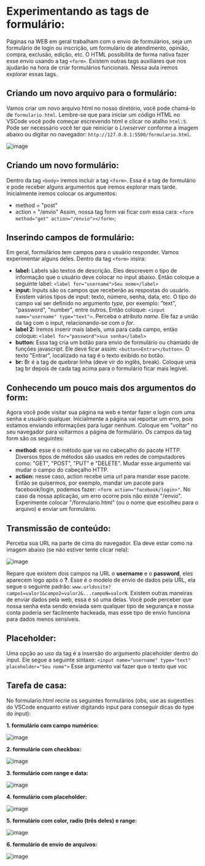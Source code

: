 # Experimentando as tags de formulário:

Páginas na WEB em geral trabalham com o envio de formulários, seja um formulário de login ou inscrição, um formulário de atendimento, opinião, compra, exclusão, edição, etc. O HTML possibilita de forma nativa fazer esse envio usando a tag `<form>`. Existem outras tags auxiliares que nos ajudarão na hora de criar formulários funcionais. Nessa aula iremos explorar essas tags.

## Criando um novo arquivo para o formulário:

Vamos criar um novo arquivo html no nosso diretório, você pode chamá-lo de `formulario.html`. Lembre-se que para iniciar um código HTML no VSCode você pode começar escrevendo html e clicar no atalho `html:5`. Pode ser necessário você ter que reiniciar o _Liveserver_ conforme a imagem abaixo ou digitar no navegador: `http://127.0.0.1:5500/formulario.html`.

![image](https://github.com/Johnvasc/GTi_Capacitacao/assets/39773960/3ddcd078-19ba-4223-b6f3-1f3797a9bc7f)

## Criando um novo formulário:

Dentro da tag `<body>` iremos incluir a tag `<form>`. Essa é a tag de formulário e pode receber alguns argumentos que iremos explorar mais tarde. Inicialmente iremos colocar os argumentos:
+ method = "post"
+ action = "/envio"
Assim, nossa tag form vai ficar com essa cara: `<form method="get" action="/envio"></form>`;

## Inserindo campos de formulário:

Em geral, formulários tem campos para o usuário responder. Vamos experimentar alguns deles. Dentro da tag `<form>` insira:
+ **label:** Labels são textos de descrição. Eles descrevem o tipo de informação que o usuário deve colocar no input abaixo. Então coloque a seguinte label: `<label for="username">Seu nome</label>`
+ **input:** Inputs são os campos que receberão as respostas do usuário. Existem vários tipos de input: texto, número, senha, data, etc. O tipo do campo vai ser definido no argumento _type_, por exemplo: "text", "password", "number", entre outros. Então coloque: `<input name="username" type="text">`. Perceba o atributo _name_. Ele faz a união da tag com o input, relacionando-se com o _for_.
+ **label 2:** Iremos inserir mais labels, uma para cada campo, então coloque: `<label for="password">sua senha</label>`
+ **button:** Essa tag cria um botão para envio de formulário ou chamado de funções javascript. Ele deve ficar assim: `<button>Entrar</button>`. O texto "Entrar", localizado na tag é o texto exibido no botão.
+ **br:** Br é a tag de quebrar linha (deve vir do inglês, break). Coloque uma tag br depois de cada tag acima para o formulário ficar mais legível.

## Conhecendo um pouco mais dos argumentos do form:

Agora você pode visitar sua página na web e tentar fazer o login com uma senha e usuário qualquer. Inicialmente a página vai reportar um erro, pois estamos enviando informações para lugar nenhum. Coloque em "voltar" no seu navegador para voltarmos a página de formulário. Os campos da tag form são os seguintes:
+ **method:** esse é o método que vai no cabeçalho do pacote HTTP. Diversos tipos de métodos são usados em redes de computadores como: "GET", "POST", "PUT" e "DELETE". Mudar esse argumento vai mudar o campo do cabeçalho HTTP.
+ **action:** nesse caso, action recebe uma url para mandar esse pacote. Então se quisermos, por exemplo, mandar um pacote para facebook/login, podemos fazer: `<form action="facebook/login>"`. No caso da nossa aplicação, um erro ocorre pois não existe "/envio". Experimente colocar "/formulario.html" (ou o nome que escolheu para o arquivo) e enviar um formulário.

## Transmissão de conteúdo:

Perceba sua URL na parte de cima do navegador. Ela deve estar como na imagem abaixo (se não estiver tente clicar nela):

![image](https://github.com/Johnvasc/GTi_Capacitacao/assets/39773960/91272e0a-b406-4e65-aba3-036bf76ca02c)

Repare que existem dois campos na URL o **username** e o **password**, eles aparecem logo após o **?**. Esse é o modelo de envio de dados pela URL, ela segue o seguinte padrão: `www.urldosite?campo1=valor1&campo2=valor2&...campoN=valorN`. Existem outras maneiras de enviar dados pela web, essa é só uma delas. Você pode perceber que nossa senha esta sendo enviada sem qualquer tipo de segurança e nossa conta poderia ser facilmente hackeada, mas esse tipo de envio funciona para dados menos sensíveis.

## Placeholder:

Uma opção ao uso da tag <label> é a insersão do argumento placeholder dentro do input. Ele segue a seguinte sintaxe: `<input name="username" type="text" placeholder="Seu nome">` Esse argumento vai fazer que o texto que voc


## Tarefa de casa:
No formulario.html recrie os seguintes formulários (obs, use as sugestões do VSCode enquanto estiver digitando input para conseguir dicas do type do input):

**1. formulário com campo numérico:**

![image](https://github.com/Johnvasc/GTi_Capacitacao/assets/39773960/66cb5a22-a6b9-4223-9743-2985ed226bc4)

**2. formulário com checkbox:**

![image](https://github.com/Johnvasc/GTi_Capacitacao/assets/39773960/605a3002-f700-43ef-91fb-3c59d97f8420)

**3. formulário com range e data:**

![image](https://github.com/Johnvasc/GTi_Capacitacao/assets/39773960/7314b54f-0034-496e-8a69-a92be439d6de)

**4. formulário com placeholder:**

![image](https://github.com/Johnvasc/GTi_Capacitacao/assets/39773960/36f684a0-6898-427b-a1e5-f09390cbe35d)

**5. formulário com color, radio (três deles) e range:**

![image](https://github.com/Johnvasc/GTi_Capacitacao/assets/39773960/219ecfaf-be08-44e5-a8b9-5f7c592d8ead)

**6. formulário de envio de arquivos:**

![image](https://github.com/Johnvasc/GTi_Capacitacao/assets/39773960/415dea2e-190d-4060-addb-9afe081c1685)

